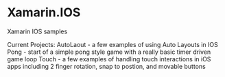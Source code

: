 # Xamarin.IOS
Xamarin IOS samples 

Current Projects:
AutoLaout - a few examples of using Auto Layouts in IOS
Pong - start of a simple pong style game with a really basic timer driven game loop
Touch - a few examples of handling touch interactions in iOS apps including 2 finger rotation, snap to postion, and movable buttons
